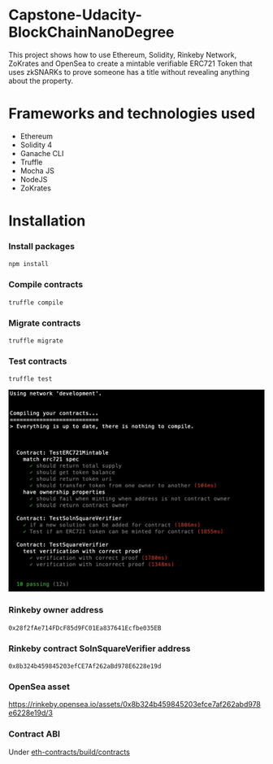 # Capstone-Udacity-BlockChainNanoDegree

This project shows how to use Ethereum, Solidity, Rinkeby Network, ZoKrates and OpenSea to create a mintable verifiable ERC721 Token that uses zkSNARKs to prove someone has a title without revealing anything about the property.


# Frameworks and technologies used
* Ethereum
* Solidity 4
* Ganache CLI
* Truffle
* Mocha JS
* NodeJS
* ZoKrates

# Installation
### Install packages
```
npm install
```

### Compile contracts
```
truffle compile
```

### Migrate contracts
```
truffle migrate
```


### Test contracts
```
truffle test
```

![Screenshot](tests.png)

### Rinkeby owner address
```
0x28f2fAe714FDcF85d9FC01Ea837641Ecfbe035EB
```

### Rinkeby contract SolnSquareVerifier address
```
0x8b324b459845203efCE7Af262aBd978E6228e19d
```

### OpenSea asset
https://rinkeby.opensea.io/assets/0x8b324b459845203efce7af262abd978e6228e19d/3

### Contract ABI
Under [eth-contracts/build/contracts](eth-contracts/build/contracts)
